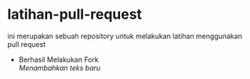 # latihan-pull-request
ini merupakan sebuah repository untuk melakukan latihan menggunakan pull request
* Berhasil Melakukan Fork<br>
*Menambahkan teks baru*
